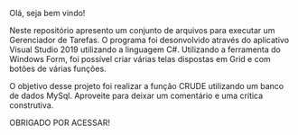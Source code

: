 Olá, seja bem vindo!

Neste repositório apresento um conjunto de arquivos para executar um Gerenciador de Tarefas. 
O programa foi desonvolvido através do aplicativo Visual Studio 2019 utilizando a linguagem C#.
Utilizando a ferramenta do Windows Form, foi possível criar várias telas dispostas em Grid e com botões de várias funções. 

O objetivo desse projeto foi realizar a função CRUDE utilizando um banco de dados MySql. Aproveite para deixar um comentário e uma crítica construtiva. 

OBRIGADO POR ACESSAR!
